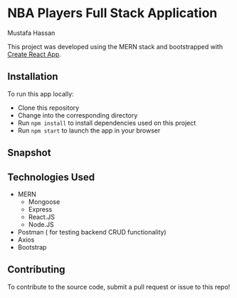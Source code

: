 # NBA Players Full Stack Application
Mustafa Hassan

This project was developed using the MERN stack and bootstrapped with [Create React App](https://github.com/facebook/create-react-app).

## Installation

To run this app locally:
- Clone this repository
- Change into the corresponding directory
- Run `npm install` to install dependencies used on this project
- Run `npm start` to launch the app in your browser

## Snapshot

## Technologies Used

- MERN
    - Mongoose
    - Express
    - React.JS
    - Node.JS
- Postman ( for testing backend CRUD functionality)
- Axios
- Bootstrap

## Contributing

To contribute to the source code, submit a pull request or issue to this repo!